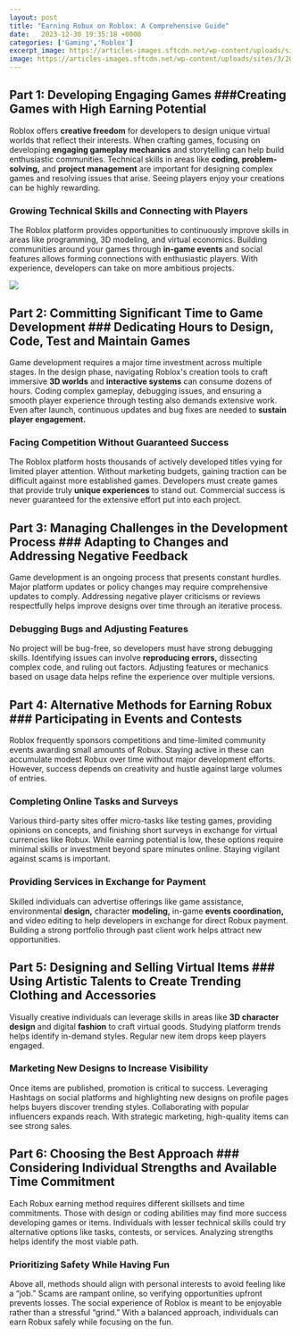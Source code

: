 ```yaml
---
layout: post
title: "Earning Robux on Roblox: A Comprehensive Guide"
date:   2023-12-30 19:35:18 +0000
categories: ['Gaming','Roblox']
excerpt_image: https://articles-images.sftcdn.net/wp-content/uploads/sites/3/2018/01/image5-Edited-1-768x374.png
image: https://articles-images.sftcdn.net/wp-content/uploads/sites/3/2018/01/image5-Edited-1-768x374.png
---
```


## Part 1: Developing Engaging Games ###Creating Games with High Earning Potential
Roblox offers **creative freedom** for developers to design unique virtual worlds that reflect their interests. When crafting games, focusing on developing **engaging gameplay mechanics** and storytelling can help build enthusiastic communities. Technical skills in areas like **coding, problem-solving,** and **project management** are important for designing complex games and resolving issues that arise. Seeing players enjoy your creations can be highly rewarding.
### Growing Technical Skills and Connecting with Players  
The Roblox platform provides opportunities to continuously improve skills in areas like programming, 3D modeling, and virtual economics. Building communities around your games through **in-game events** and social features allows forming connections with enthusiastic players. With experience, developers can take on more ambitious projects.

![](https://articles-images.sftcdn.net/wp-content/uploads/sites/3/2018/01/image5-Edited-1-768x374.png)
## Part 2: Committing Significant Time to Game Development ### Dedicating Hours to Design, Code, Test and Maintain Games
Game development requires a major time investment across multiple stages. In the design phase, navigating Roblox's creation tools to craft immersive **3D worlds** and **interactive systems** can consume dozens of hours. Coding complex gameplay, debugging issues, and ensuring a smooth player experience through testing also demands extensive work. Even after launch, continuous updates and bug fixes are needed to **sustain player engagement.** 
### Facing Competition Without Guaranteed Success
The Roblox platform hosts thousands of actively developed titles vying for limited player attention. Without marketing budgets, gaining traction can be difficult against more established games. Developers must create games that provide truly **unique experiences** to stand out. Commercial success is never guaranteed for the extensive effort put into each project.
## Part 3: Managing Challenges in the Development Process ### Adapting to Changes and Addressing Negative Feedback
Game development is an ongoing process that presents constant hurdles. Major platform updates or policy changes may require comprehensive updates to comply. Addressing negative player criticisms or reviews respectfully helps improve designs over time through an iterative process. 
### Debugging Bugs and Adjusting Features
No project will be bug-free, so developers must have strong debugging skills. Identifying issues can involve **reproducing errors,** dissecting complex code, and ruling out factors. Adjusting features or mechanics based on usage data helps refine the experience over multiple versions.
## Part 4: Alternative Methods for Earning Robux ### Participating in Events and Contests
Roblox frequently sponsors competitions and time-limited community events awarding small amounts of Robux. Staying active in these can accumulate modest Robux over time without major development efforts. However, success depends on creativity and hustle against large volumes of entries.
### Completing Online Tasks and Surveys
Various third-party sites offer micro-tasks like testing games, providing opinions on concepts, and finishing short surveys in exchange for virtual currencies like Robux. While earning potential is low, these options require minimal skills or investment beyond spare minutes online. Staying vigilant against scams is important.  
### Providing Services in Exchange for Payment  
Skilled individuals can advertise offerings like game assistance, environmental **design,** character **modeling,** in-game **events coordination,** and video editing to help developers in exchange for direct Robux payment. Building a strong portfolio through past client work helps attract new opportunities.
## Part 5: Designing and Selling Virtual Items ### Using Artistic Talents to Create Trending Clothing and Accessories     
Visually creative individuals can leverage skills in areas like **3D character design** and digital **fashion** to craft virtual goods. Studying platform trends helps identify in-demand styles. Regular new item drops keep players engaged.
### Marketing New Designs to Increase Visibility
Once items are published, promotion is critical to success. Leveraging Hashtags on social platforms and highlighting new designs on profile pages helps buyers discover trending styles. Collaborating with popular influencers expands reach. With strategic marketing, high-quality items can see strong sales.
## Part 6: Choosing the Best Approach ### Considering Individual Strengths and Available Time Commitment
Each Robux earning method requires different skillsets and time commitments. Those with design or coding abilities may find more success developing games or items. Individuals with lesser technical skills could try alternative options like tasks, contests, or services. Analyzing strengths helps identify the most viable path.  
### Prioritizing Safety While Having Fun
Above all, methods should align with personal interests to avoid feeling like a “job.” Scams are rampant online, so verifying opportunities upfront prevents losses. The social experience of Roblox is meant to be enjoyable rather than a stressful “grind.” With a balanced approach, individuals can earn Robux safely while focusing on the fun.